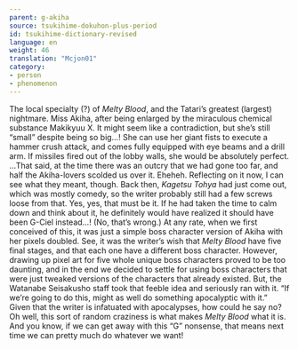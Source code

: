 ```yaml
---
parent: g-akiha
source: tsukihime-dokuhon-plus-period
id: tsukihime-dictionary-revised
language: en
weight: 46
translation: "Mcjon01"
category:
- person
- phenomenon
---
```


The local specialty (?) of *Melty Blood*, and the Tatari’s greatest (largest) nightmare. Miss Akiha, after being enlarged by the miraculous chemical substance Makikyuu X. It might seem like a contradiction, but she’s still “small” despite being so big…!
She can use her giant fists to execute a hammer crush attack, and comes fully equipped with eye beams and a drill arm. If missiles fired out of the lobby walls, she would be absolutely perfect.
…That said, at the time there was an outcry that we had gone too far, and half the Akiha-lovers scolded us over it. Eheheh. Reflecting on it now, I can see what they meant, though. Back then, *Kagetsu Tohya* had just come out, which was mostly comedy, so the writer probably still had a few screws loose from that. Yes, yes, that must be it. If he had taken the time to calm down and think about it, he definitely would have realized it should have been G-Ciel instead…! (No, that’s wrong.)
At any rate, when we first conceived of this, it was just a simple boss character version of Akiha with her pixels doubled. See, it was the writer’s wish that *Melty Blood* have five final stages, and that each one have a different boss character. However, drawing up pixel art for five whole unique boss characters proved to be too daunting, and in the end we decided to settle for using boss characters that were just tweaked versions of the characters that already existed.
But, the Watanabe Seisakusho staff took that feeble idea and seriously ran with it. “If we’re going to do this, might as well do something apocalyptic with it.” Given that the writer is infatuated with apocalypses, how could he say no?
Oh well, this sort of random craziness is what makes *Melty Blood* what it is. And you know, if we can get away with this “G” nonsense, that means next time we can pretty much do whatever we want!
